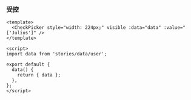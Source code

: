 ### 受控

<!--start-code-->

```vue
<template>
  <CheckPicker style="width: 224px;" visible :data="data" :value="['Julius']" />
</template>

<script>
import data from 'stories/data/user';

export default {
  data() {
    return { data };
  },
};
</script>
```

<!--end-code-->
